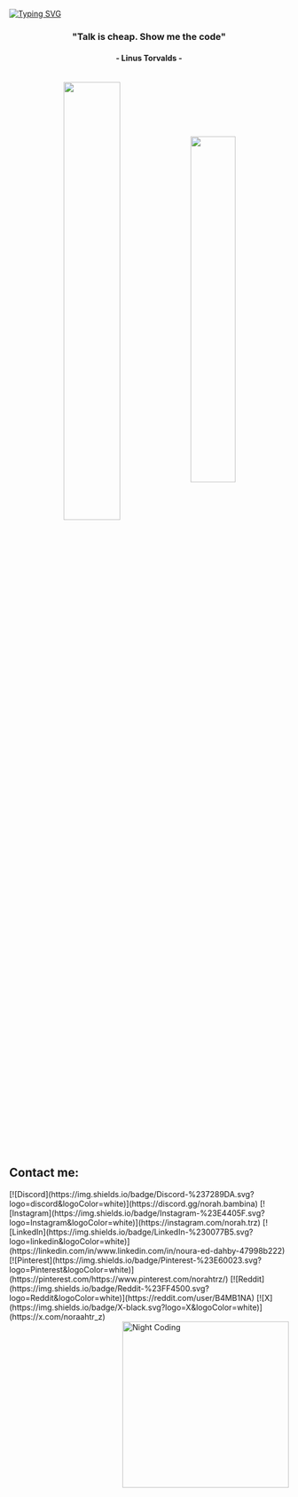 [![Typing SVG](https://readme-typing-svg.herokuapp.com?color=FF3670&size=35&center=true&vCenter=true&width=1000&lines=Welcome+to+my+GitHub+profile!;My+name+is+Noura+ED+DAHBY;I'm+a+data+Scientist)](https://git.io/typing-svg)


<h3 align="center">"Talk is cheap. Show me the code"</h3>
<h4 align="center">- Linus Torvalds -</h4>

<br>

<div align="center" style="margin-bottom:200px">
 <img width=45% align="center" src="https://github-readme-stats.vercel.app/api?username=N0R4H&theme=radical&show_icons=true" />
 <img width=40% align="center" src="https://github-readme-stats.vercel.app/api/top-langs/?username=N0R4H&layout=compact&theme=radical" />
</div>

## Contact me:
<div>
[![Discord](https://img.shields.io/badge/Discord-%237289DA.svg?logo=discord&logoColor=white)](https://discord.gg/norah.bambina) [![Instagram](https://img.shields.io/badge/Instagram-%23E4405F.svg?logo=Instagram&logoColor=white)](https://instagram.com/norah.trz) [![LinkedIn](https://img.shields.io/badge/LinkedIn-%230077B5.svg?logo=linkedin&logoColor=white)](https://linkedin.com/in/www.linkedin.com/in/noura-ed-dahby-47998b222) [![Pinterest](https://img.shields.io/badge/Pinterest-%23E60023.svg?logo=Pinterest&logoColor=white)](https://pinterest.com/https://www.pinterest.com/norahtrz/) [![Reddit](https://img.shields.io/badge/Reddit-%23FF4500.svg?logo=Reddit&logoColor=white)](https://reddit.com/user/B4MB1NA) [![X](https://img.shields.io/badge/X-black.svg?logo=X&logoColor=white)](https://x.com/noraahtr_z)    
</div>

<img alt="Night Coding" src="https://media.giphy.com/media/juua9i2c2fA0AIp2iq/giphy.gif" width="300px" height="300px" align="right"/>


